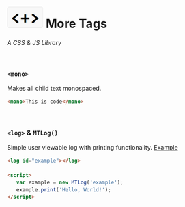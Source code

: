 # ![](https://raw.githubusercontent.com/sykeben/moretags/master/logo-sm.png) More Tags
*A CSS & JS Library*

<br>

### `<mono>`
Makes all child text monospaced.
```html
<mono>This is code</mono>
```

<br>

### `<log>` & `MTLog()`
Simple user viewable log with printing functionality. [Example](https://jsfiddle.net/sykeben/jphbf8xm/)
```html
<log id="example"></log>

<script>
   var example = new MTLog('example');
   example.print('Hello, World!');
</script>
```
